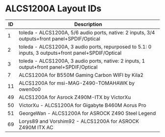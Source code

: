 # ALCS1200A Layout IDs

| ID | Description |
|---|---|
| 1 | toleda - ALCS1200A, 5/6 audio ports, native: 2 inputs, 3/4 outputs+front panel+SPDIF/Optical |
| 2 | toleda - ALCS1200A, 3 audio ports, repurposed to 5.1: 0 inputs, 3 outputs+front panel+SPDIF/Optical |
| 3 | toleda - ALCS1200A, 3 audio ports, native: 2 inputs, 1 output+front panel+SPDIF/Optical |
| 7 | ALCS1200A for B550M Gaming Carbon WIFI by Kila2 |
| 11 | ALCS1200A for msi-MAG-Z490-TOMAHAWK by owen0o0 |
| 49 | ALCS1200A for Asrock Z490M-ITX by VictorXu |
| 50 | VictorXu - ALCS1200A for Gigabyte B460M Aorus Pro |
| 51 | GeorgeWan - ALCS1200A for ASROCK Z490 Steel Legend |
| 69 | Lorys89 and Vorshim92 - ALCS1200A for ASROCK Z490M ITX AC |
